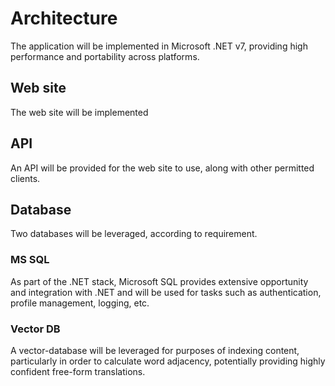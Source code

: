 ﻿# Architecture

The application will be implemented in Microsoft .NET v7, providing high performance and portability across platforms.

## Web site

The web site will be implemented

## API

An API will be provided for the web site to use, along with other permitted clients.

## Database

Two databases will be leveraged, according to requirement.

### MS SQL

As part of the .NET stack, Microsoft SQL provides extensive opportunity and integration with .NET and will be 
used for tasks such as authentication, profile management, logging, etc.

### Vector DB

A vector-database will be leveraged for purposes of indexing content, particularly in order
to calculate word adjacency, potentially providing highly confident free-form translations.
